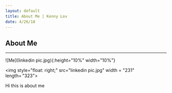 ```yaml
---
layout: default
title: About Me | Kenny Lov
date: 4/26/18
---
```


## About Me
---
![Me](linkedin pic.jpg){:height="10%" width="10%"}

<img style="float: right;" src="linkedin pic.jpg" width = "231" length= "323">

Hi this is about me 
